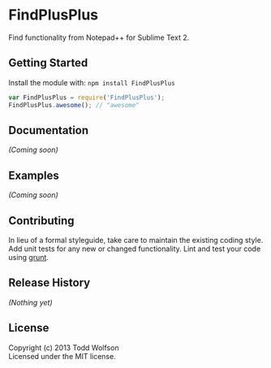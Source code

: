 # FindPlusPlus

Find functionality from Notepad++ for Sublime Text 2.

## Getting Started
Install the module with: `npm install FindPlusPlus`

```javascript
var FindPlusPlus = require('FindPlusPlus');
FindPlusPlus.awesome(); // "awesome"
```

## Documentation
_(Coming soon)_

## Examples
_(Coming soon)_

## Contributing
In lieu of a formal styleguide, take care to maintain the existing coding style. Add unit tests for any new or changed functionality. Lint and test your code using [grunt](https://github.com/gruntjs/grunt).

## Release History
_(Nothing yet)_

## License
Copyright (c) 2013 Todd Wolfson  
Licensed under the MIT license.
